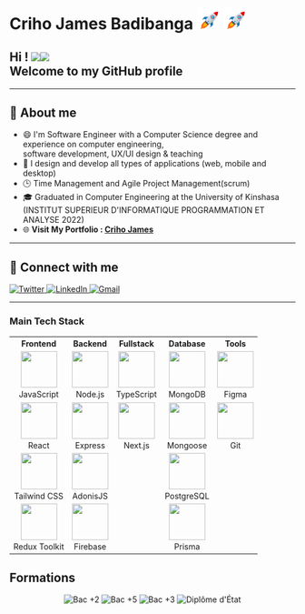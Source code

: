 <div align="left">
    <h1>
        Criho James Badibanga  <img src="./assets/rocket.gif" width="8%"> <img src="./assets/rocket.gif" width="8%">
    </h1>
</div>

<!-- <p align="left">
    <img width="40%" height="auto" src="./assets/rm-landing-logo.png"/>
</p> -->

<h2 align="left"> 
    Hi ! <img src="https://media.giphy.com/media/hvRJCLFzcasrR4ia7z/giphy.gif" width="28"><img src="https://emojis.slackmojis.com/emojis/images/1531849430/4246/blob-sunglasses.gif?1531849430" width="28"/>
    <br/>
    Welcome to my GitHub profile
</h2>

---

<div>
<h2>📖 About me</h2>
    
- 😄 I'm Software Engineer with a Computer Science degree and experience on computer engineering, <br/> software development, UX/UI design & teaching 
- 🎨 I design and develop all types of applications (web, mobile and desktop)
- 🕒 Time Management and Agile Project Management(scrum)
- 🎓 Graduated in Computer Engineering at the University of Kinshasa (INSTITUT SUPERIEUR D'INFORMATIQUE PROGRAMMATION ET ANALYSE 2022)
- 🌐 <strong>Visit My Portfolio : <a href="jamesbadibanga.com" target="_blank"> Criho James</a></strong>
</div>

---
<div>
<h2>🤝 Connect with me</h2>

<p align="left">
  <a href="https://twitter.com/MafutalaG" title="Join me on Twitter">
    <img src="https://img.icons8.com/color/48/000000/twitter--v2.png" alt="Twitter"/>
  </a>
  <a href="https://linkedin.com/james-badibanga" title="Join me on LinkedIn">
    <img src="https://img.icons8.com/color/48/000000/linkedin.png" alt="LinkedIn"/>
  </a>
  <a href="mailto:crihojames@gmail.com" title="Email me">
    <img src="https://img.icons8.com/color/48/000000/gmail--v2.png" alt="Gmail"/>
  </a>
</p>
</div>

---


### Main Tech Stack

<table>  <tr>  <th>Frontend</th>  <th>Backend</th>  <th>Fullstack</th>  <th>Database</th>  <th>Tools</th>  </tr>  <tr>  <td align="center">  <img src="https://cdn.jsdelivr.net/gh/devicons/devicon@latest/icons/javascript/javascript-original.svg" width="64px" height="64px"/><br />JavaScript </td>  <td align="center">  <img src="https://cdn.jsdelivr.net/gh/devicons/devicon@latest/icons/nodejs/nodejs-original-wordmark.svg" width="64px" height="64px"/><br />Node.js </td>  <td align="center">  <img src="https://cdn.jsdelivr.net/gh/devicons/devicon@latest/icons/typescript/typescript-original.svg" width="64px" height="64px"/><br />TypeScript </td>  <td align="center">  <img src="https://cdn.jsdelivr.net/gh/devicons/devicon@latest/icons/mongodb/mongodb-plain.svg" width="64px" height="64px"/><br />MongoDB </td>  <td align="center">  <img src="https://cdn.jsdelivr.net/gh/devicons/devicon@latest/icons/figma/figma-original.svg" width="64px" height="64px"/><br />Figma </td>  </tr>  <tr>  <td align="center">  <img src="https://cdn.jsdelivr.net/gh/devicons/devicon@latest/icons/react/react-original.svg" width="64px" height="64px"/><br />React </td>  <td align="center">  <img src="https://cdn.jsdelivr.net/gh/devicons/devicon@latest/icons/express/express-original.svg" width="64px" height="64px"/><br />Express </td>  <td align="center">  <img src="https://cdn.jsdelivr.net/gh/devicons/devicon@latest/icons/nextjs/nextjs-original.svg" width="64px" height="64px"/><br />Next.js </td>  <td align="center">  <img src="https://cdn.jsdelivr.net/gh/devicons/devicon@latest/icons/mongoose/mongoose-original.svg" width="64px" height="64px"/><br />Mongoose </td>  <td align="center">  <img src="https://cdn.jsdelivr.net/gh/devicons/devicon@latest/icons/git/git-original.svg" width="64px" height="64px"/><br />Git </td>  </tr>  <tr>  <td align="center">  <img src="https://cdn.jsdelivr.net/gh/devicons/devicon@latest/icons/tailwindcss/tailwindcss-original.svg" width="64px" height="64px"/><br />Tailwind CSS </td>  <td align="center">  <img src="https://cdn.jsdelivr.net/gh/devicons/devicon@latest/icons/adonisjs/adonisjs-original.svg" width="64px" height="64px"/><br />AdonisJS </td>  <td></td>  <td align="center">  <img src="https://cdn.jsdelivr.net/gh/devicons/devicon@latest/icons/postgresql/postgresql-original.svg" width="64px" height="64px"/><br />PostgreSQL </td>  <td></td>  </tr>  <tr>  <td align="center">  <img src="https://cdn.jsdelivr.net/gh/devicons/devicon@latest/icons/redux/redux-original.svg" width="64px" height="64px"/><br />Redux Toolkit </td>  <td align="center">  <img src="https://cdn.jsdelivr.net/gh/devicons/devicon@latest/icons/firebase/firebase-original.svg" width="64px" height="64px"/><br />Firebase </td>  <td></td>  <td align="center">  <img src="https://cdn.jsdelivr.net/gh/devicons/devicon@latest/icons/prisma/prisma-original.svg" width="64px" height="64px"/><br />Prisma </td>  </tr>  </table>


## Formations
<div align="center">
  <img src="https://img.shields.io/badge/Bac%20%2B2-Développement%20web%20et%20mobile-yellow?style=flat-square" alt="Bac +2">
  <img src="https://img.shields.io/badge/Bac%20%2B5-Système%20d'Information%20et%20Administration%20des%20Bases%20de%20Données-yellow?style=flat-square" alt="Bac +5">
  <img src="https://img.shields.io/badge/Bac%20%2B3-Informatique%20de%20Gestion-yellow?style=flat-square" alt="Bac +3">
  <img src="https://img.shields.io/badge/Diplôme%20d'État-Biochimie-yellow?style=flat-square" alt="Diplôme d'État">
</div>

